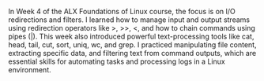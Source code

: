 In Week 4 of the ALX Foundations of Linux course, the focus is on I/O redirections and filters. I learned how to manage input and output streams using redirection operators like >, >>, <, and how to chain commands using pipes (|). This week also introduced powerful text-processing tools like cat, head, tail, cut, sort, uniq, wc, and grep. I practiced manipulating file content, extracting specific data, and filtering text from command outputs, which are essential skills for automating tasks and processing logs in a Linux environment.
